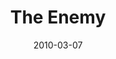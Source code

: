 ---
layout: message
category: message
series: "Free"
title: "The Enemy"
date: 2010-03-07
message_id: 607
---